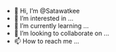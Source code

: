 - 👋 Hi, I’m @Satawatkee
- 👀 I’m interested in ...
- 🌱 I’m currently learning ...
- 💞️ I’m looking to collaborate on ...
- 📫 How to reach me ...

<!---
Satawatkee/Satawatkee is a ✨ special ✨ repository because its `README.md` (this file) appears on your GitHub profile.
You can click the Preview link to take a look at your changes.
--->
